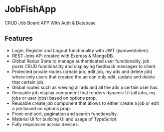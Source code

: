 # JobFishApp
CRUD Job Board APP With Auth &amp; Database

## Features
- Login, Register and Logout functionality with JWT (jsonwebtoken).
- REST Jobs API created with Express & MongoDB.
- Global Redux State to manage authenticated user functionality, job posts CRUD functionality and displaying feedback messages to client.
- Protected private routes (create job, edit job, my ads and delete job) where only users that created the ad can only edit, update and delete that certain job.
- Global routes such as viewing all ads and all the ads a certain user has.
- Reusable job display component that renders dynamic UI (all jobs, my jobs or user jobs) based on options prop.
- Reusable create job component that allows to either create a job or edit a job based on options prop.
- Front-end sort, pagination and search functionality.
- Material UI for building UI and usage of TypeScript.
- Fully responsive across devices.
